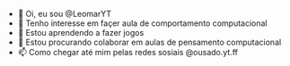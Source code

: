 - 👋 Oi, eu sou @LeomarYT
- 👀 Tenho interesse em façer aula de comportamento computacional 
- 🌱 Estou aprendendo a fazer jogos
- 💞️ Estou procurando colaborar em aulas de pensamento computacional
- 📫 Como chegar até mim pelas redes sosiais @ousado.yt.ff

<!---
leomarYT/LeomarYT é um repositório ✨ especial ✨ porque seu `README.md` (este arquivo) aparece no seu perfil do GitHub.

Você pode clicar no link Visualizar para dar uma olhada nas suas alterações.
--->
